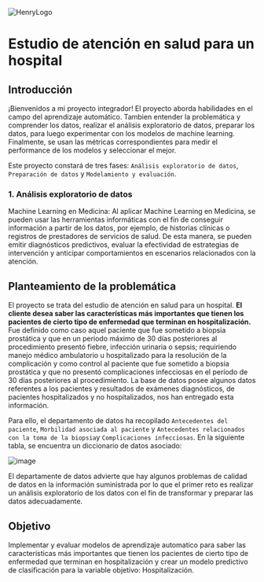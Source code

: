 ![HenryLogo](https://d31uz8lwfmyn8g.cloudfront.net/Assets/logo-henry-white-lg.png)

# **Estudio de atención en salud para un hospital**

## **Introducción**

¡Bienvenidos a mi proyecto integrador! El proyecto aborda habilidades en el campo del aprendizaje automático. Tambien entender la problemática y comprender los datos, realizar el análisis exploratorio de datos, preparar los datos, para luego experimentar con los modelos de machine learning. Finalmente, se usan las métricas correspondientes para medir el performance de los modelos y seleccionar el mejor. 

Este proyecto constará de tres fases: `Análisis exploratorio de datos`, `Preparación de datos` y `Modelamiento y evaluación`.

### 1. Análisis exploratorio de datos

Machine Learning en Medicina: Al aplicar Machine Learning en Medicina, se pueden usar las herramientas informáticas con el fin de conseguir información a partir de los datos, por ejemplo, de historias clínicas o registros de prestadores de servicios de salud. De esta manera, se pueden emitir diagnósticos predictivos, evaluar la efectividad de estrategias de intervención y anticipar comportamientos en escenarios relacionados con la atención.

## **Planteamiento de la problemática**

El proyecto se trata del estudio de atención en salud para un hospital. **El cliente desea saber las características más importantes que tienen los pacientes de cierto tipo de enfermedad que terminan en hospitalización.** Fue definido como caso aquel paciente que fue sometido a biopsia prostática y que en un periodo máximo de 30 días posteriores al procedimiento presentó fiebre, infección urinaria o sepsis; requiriendo manejo médico ambulatorio u hospitalizado para la resolución de la complicación y como control al paciente que fue sometido a biopsia prostática y que no presentó complicaciones infecciosas en el período de 30 días posteriores al procedimiento. La base de datos posee algunos datos referentes a los pacientes y resultados de exámenes diagnósticos, de pacientes hospitalizados y no hospitalizados, nos han entregado esta información.  

Para ello, el departamento de datos ha recopilado `Antecedentes del paciente`, `Morbilidad asociada al paciente` y `Antecedentes relacionados con la toma de la biopsia`y `Complicaciones infecciosas`. En la siguiente tabla, se encuentra un diccionario de datos asociado:

![image](https://user-images.githubusercontent.com/118769777/220240501-8c21461d-2de5-495b-954e-10fb9bf38014.png)

El departamente de datos advierte que hay algunos problemas de calidad de datos en la información suministrada por lo que el primer reto es realizar un análisis exploratorio de los datos con el fin de transformar y preparar las datos adecuadamente. 


## **Objetivo**

Implementar y evaluar modelos de aprendizaje automatico para saber las características más importantes que tienen los pacientes de cierto tipo de enfermedad que terminan en hospitalización y crear un modelo predictivo de clasificación para la variable objetivo: Hospitalización.
